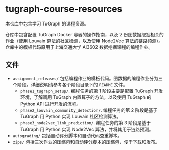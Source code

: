 # tugraph-course-resources

本仓库中包含学习 TuGraph 的课程资源。

仓库中包含配置 TuGraph Docker 容器的操作指南，以及 2 份图数据挖掘相关的作业（使用 Louvain 算法的社区检测，以及使用 Node2Vec 算法的链路预测）。仓库中的模板代码原用于上海交通大学 AI3602 数据挖掘课程的编程作业。

## 文件

- `assignment_releases/` 包括编程作业的模板代码。图数据的编程作业分为三个阶段。详细说明请参考各个阶段目录下的 `README` 文件。
  - `phase1_tugraph_setup/`. 编程任务的第 1 阶段主要是配置 TuGraph 开发环境，了解调用 TuGraph 内置算子的方法，以及使用 TuGraph 的 Python API 进行开发的流程。
  - `phase2_louvain_community_detection/`. 编程任务的第 2 阶段是基于 TuGraph 用 Python 实现 Louvain 社区检测算法。
  - `phase3_node2vec_link_prediction/`. 编程任务的第 3 阶段是基于 TuGraph 用 Python 实现 Node2Vec 算法，并将其用于链路预测。
- `autograding/` 包括自动评分脚本和自动代码查重脚本。
- `zips/` 包括三次作业的压缩包和自动评分脚本的压缩包，便于下载和发布。
